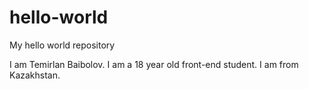 # hello-world
My hello world repository

I am Temirlan Baibolov. I am a 18 year old front-end student. I am from Kazakhstan.

